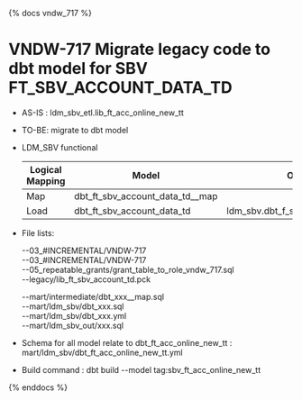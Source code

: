 {% docs vndw_717 %}

# VNDW-717 Migrate legacy code to dbt model for SBV FT_SBV_ACCOUNT_DATA_TD

- AS-IS : ldm_sbv_etl.lib_ft_acc_online_new_tt

- TO-BE: migrate to dbt model 

- LDM_SBV functional


    | Logical Mapping   | Model                              | Output                             |
    |-------------------|------------------------------------|------------------------------------|
    | Map               | dbt_ft_sbv_account_data_td__map    |                                    |
    | Load              | dbt_ft_sbv_account_data_td         | ldm_sbv.dbt_f_sbv_account_data_td  |


- File lists: 

    --03_#INCREMENTAL/VNDW-717  
    --03_#INCREMENTAL/VNDW-717  
    --05_repeatable_grants/grant_table_to_role_vndw_717.sql  
    --legacy/lib_ft_sbv_account_td.pck  

    --mart/intermediate/dbt_xxx__map.sql  
    --mart/ldm_sbv/dbt_xxx.sql  
    --mart/ldm_sbv/dbt_xxx.yml  
    --mart/ldm_sbv_out/xxx.sql  

- Schema for all model relate to dbt_ft_acc_online_new_tt   : mart/ldm_sbv/dbt_ft_acc_online_new_tt.yml
- Build command                                             : dbt build --model tag:sbv_ft_acc_online_new_tt
 
{% enddocs %}